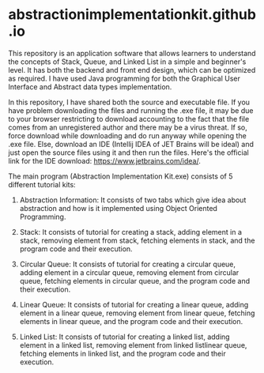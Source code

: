 # abstractionimplementationkit.github.io
This repository is an application software that allows learners to understand the concepts of Stack, Queue, and Linked List in a simple and beginner's level. It has both the backend and front end design, which can be optimized as required. I have used Java programming for both the Graphical User Interface and Abstract data types implementation. 

In this repository, I have shared both the source and executable file. If you have problem downloading the files and running the .exe file, it may be due to your browser restricting to download accounting to the fact that the file comes from an unregistered author and there may be a virus threat. If so, force download while downloading and do run anyway while opening the .exe file. Else, download an IDE (Intellij IDEA of JET Brains will be ideal) and just open the source files using it and then run the files. Here's the official link for the IDE download: https://www.jetbrains.com/idea/.

The main program (Abstraction Implementation Kit.exe) consists of 5 different tutorial kits:

1. Abstraction Information: It consists of two tabs which give idea about abstraction and how is it implemented using Object Oriented Programming.

2. Stack: It consists of tutorial for creating a stack, adding element in a stack, removing element from stack, fetching elements in stack, and the program code and their execution.

3. Circular Queue: It consists of tutorial for creating a circular queue, adding element in a circular queue, removing element from circular queue, fetching elements in circular queue, and the program code and their execution.

4. Linear Queue: It consists of tutorial for creating a linear queue, adding element in a linear queue, removing element from linear queue, fetching elements in linear queue, and the program code and their execution.

5. Linked List: It consists of tutorial for creating a linked list, adding element in a linked list, removing element from linked listlinear queue, fetching elements in linked list, and the program code and their execution.
